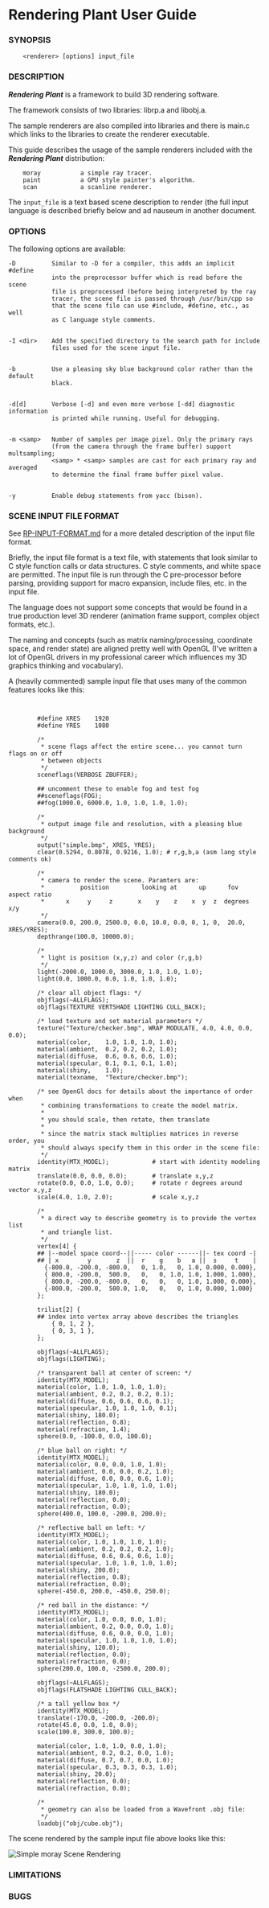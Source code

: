 # Rendering Plant User Guide

### SYNOPSIS

        <renderer> [options] input_file

### DESCRIPTION

**_Rendering Plant_** is a framework to build 3D rendering software.

The framework consists of two libraries: librp.a and libobj.a.

The sample renderers are also compiled into libraries and there is
main.c which links to the libraries to create the renderer executable.

This guide describes the usage of the sample renderers included with
the **_Rendering Plant_** distribution:

        moray           a simple ray tracer.
        paint           a GPU style painter's algorithm.
        scan            a scanline renderer.

The `input_file` is a text based scene description to render (the full input 
language is described briefly below and ad nauseum in another document.

### OPTIONS
The following options are available:

    -D          Similar to -D for a compiler, this adds an implicit #define 
                into the preprocessor buffer which is read before the scene
                file is preprocessed (before being interpreted by the ray
                tracer, the scene file is passed through /usr/bin/cpp so
                that the scene file can use #include, #define, etc., as well
                as C language style comments.


    -I <dir>    Add the specified directory to the search path for include
                files used for the scene input file.


    -b          Use a pleasing sky blue background color rather than the default
                black.


    -d[d]       Verbose [-d] and even more verbose [-dd] diagnostic information
                is printed while running. Useful for debugging.


    -m <samp>   Number of samples per image pixel. Only the primary rays
                (from the camera through the frame buffer) support multsampling;
                <samp> * <samp> samples are cast for each primary ray and averaged
                to determine the final frame buffer pixel value.


    -y          Enable debug statements from yacc (bison).



### SCENE INPUT FILE FORMAT

See 
[RP-INPUT-FORMAT.md](http://github.com/oldwatchlover/Rendering-Plant/blob/master/Documentation/RP-INPUT-FORMAT.md) 
for a more detaled description of the input file format.

Briefly, the input file format is a text file, with statements that look
similar to C style function calls or data structures.  C style comments, and 
white space  are permitted. The input file is run through the C pre-processor 
before parsing, providing support for macro expansion, include files, etc.
in the input file.

The language does not support some concepts that would be found in a true
production level 3D renderer (animation frame support, complex object 
formats, etc.).

The naming and concepts (such as matrix naming/processing, coordinate space,
and render state) are aligned pretty well with OpenGL (I've written
a lot of OpenGL drivers in my professional career which influences my 3D
graphics thinking and vocabulary). 

A (heavily commented) sample input file that uses many of the common features 
looks like this:

```


        #define XRES    1920
        #define YRES    1080

        /*
         * scene flags affect the entire scene... you cannot turn flags on or off
         * between objects
         */
        sceneflags(VERBOSE ZBUFFER);

        ## uncomment these to enable fog and test fog
        ##sceneflags(FOG);
        ##fog(1000.0, 6000.0, 1.0, 1.0, 1.0, 1.0);

        /*
         * output image file and resolution, with a pleasing blue background
         */
        output("simple.bmp", XRES, YRES);
        clear(0.5294, 0.8078, 0.9216, 1.0); # r,g,b,a (asm lang style comments ok)

        /*
         * camera to render the scene. Paramters are:
         *          position         looking at      up      fov    aspect ratio
         *      x     y     z       x    y    z    x  y  z  degrees   x/y
         */
        camera(0.0, 200.0, 2500.0, 0.0, 10.0, 0.0, 0, 1, 0,  20.0, XRES/YRES);
        depthrange(100.0, 10000.0);

        /*
         * light is position (x,y,z) and color (r,g,b)
         */
        light(-2000.0, 1000.0, 3000.0, 1.0, 1.0, 1.0);
        light(0.0, 1000.0, 0.0, 1.0, 1.0, 1.0);

        /* clear all object flags: */
        objflags(~ALLFLAGS);
        objflags(TEXTURE VERTSHADE LIGHTING CULL_BACK);

        /* load texture and set material parameters */
        texture("Texture/checker.bmp", WRAP MODULATE, 4.0, 4.0, 0.0, 0.0);
        material(color,    1.0, 1.0, 1.0, 1.0);
        material(ambient,  0.2, 0.2, 0.2, 1.0);
        material(diffuse,  0.6, 0.6, 0.6, 1.0);
        material(specular, 0.1, 0.1, 0.1, 1.0);
        material(shiny,    1.0);
        material(texname,  "Texture/checker.bmp");

        /* see OpenGl docs for details about the importance of order when
         * combining transformations to create the model matrix.
         *
         * you should scale, then rotate, then translate
         *
         * since the matrix stack multiplies matrices in reverse order, you
         * should always specify them in this order in the scene file:
         */
        identity(MTX_MODEL);            # start with identity modeling matrix
        translate(0.0, 0.0, 0.0);       # translate x,y,z
        rotate(0.0, 0.0, 1.0, 0.0);     # rotate r degrees around vector x,y,z
        scale(4.0, 1.0, 2.0);           # scale x,y,z

        /*
         * a direct way to describe geometry is to provide the vertex list
         * and triangle list.
         */
        vertex[4] {
        ## |--model space coord--||----- color ------||- tex coord -|
        ## | x        y       z  ||  r    g    b   a ||  s     t    |
          {-800.0, -200.0, -800.0,   0, 1.0,   0, 1.0, 0.000, 0.000},
          { 800.0, -200.0,  500.0,   0,   0, 1.0, 1.0, 1.000, 1.000},
          { 800.0, -200.0, -800.0,   0,   0,   0, 1.0, 1.000, 0.000},
          {-800.0, -200.0,  500.0, 1.0,   0,   0, 1.0, 0.000, 1.000}
        };

        trilist[2] {
        ## index into vertex array above describes the triangles
            { 0, 1, 2 },
            { 0, 3, 1 },
        };

        objflags(~ALLFLAGS);
        objflags(LIGHTING);

        /* transparent ball at center of screen: */
        identity(MTX_MODEL);
        material(color, 1.0, 1.0, 1.0, 1.0);
        material(ambient, 0.2, 0.2, 0.2, 0.1);
        material(diffuse, 0.6, 0.6, 0.6, 0.1);
        material(specular, 1.0, 1.0, 1.0, 0.1);
        material(shiny, 180.0);
        material(reflection, 0.8);
        material(refraction, 1.4);
        sphere(0.0, -100.0, 0.0, 100.0);

        /* blue ball on right: */
        identity(MTX_MODEL);
        material(color, 0.0, 0.0, 1.0, 1.0);
        material(ambient, 0.0, 0.0, 0.2, 1.0);
        material(diffuse, 0.0, 0.0, 0.6, 1.0);
        material(specular, 1.0, 1.0, 1.0, 1.0);
        material(shiny, 180.0);
        material(reflection, 0.0);
        material(refraction, 0.0);
        sphere(400.0, 100.0, -200.0, 200.0);

        /* reflective ball on left: */
        identity(MTX_MODEL);
        material(color, 1.0, 1.0, 1.0, 1.0);
        material(ambient, 0.2, 0.2, 0.2, 1.0);
        material(diffuse, 0.6, 0.6, 0.6, 1.0);
        material(specular, 1.0, 1.0, 1.0, 1.0);
        material(shiny, 200.0);
        material(reflection, 0.8);
        material(refraction, 0.0);
        sphere(-450.0, 200.0, -450.0, 250.0);

        /* red ball in the distance: */
        identity(MTX_MODEL);
        material(color, 1.0, 0.0, 0.0, 1.0);
        material(ambient, 0.2, 0.0, 0.0, 1.0);
        material(diffuse, 0.6, 0.0, 0.0, 1.0);
        material(specular, 1.0, 1.0, 1.0, 1.0);
        material(shiny, 120.0);
        material(reflection, 0.0);
        material(refraction, 0.0);
        sphere(200.0, 100.0, -2500.0, 200.0);

        objflags(~ALLFLAGS);
        objflags(FLATSHADE LIGHTING CULL_BACK);

        /* a tall yellow box */
        identity(MTX_MODEL);
        translate(-170.0, -200.0, -200.0);
        rotate(45.0, 0.0, 1.0, 0.0);
        scale(100.0, 300.0, 100.0);

        material(color, 1.0, 1.0, 0.0, 1.0);
        material(ambient, 0.2, 0.2, 0.0, 1.0);
        material(diffuse, 0.7, 0.7, 0.0, 1.0);
        material(specular, 0.3, 0.3, 0.3, 1.0);
        material(shiny, 20.0);
        material(reflection, 0.0);
        material(refraction, 0.0);

        /*
         * geometry can also be loaded from a Wavefront .obj file:
         */
        loadobj("obj/cube.obj");

```

The scene rendered by the sample input file above looks like this:

<img src="../Images/simple.bmp"
     alt="Simple moray Scene Rendering"/>
     

### LIMITATIONS


### BUGS

